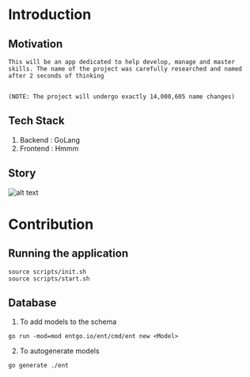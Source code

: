 # Introduction

## Motivation

    This will be an app dedicated to help develop, manage and master skills. The name of the project was carefully researched and named after 2 seconds of thinking 
    
    
    (NOTE: The project will undergo exactly 14,000,605 name changes)

## Tech Stack

1. Backend : GoLang
2. Frontend : Hmmm

## Story

![alt text](https://media.tenor.com/E5mPvZRwZ7gAAAAd/kung-fu.gif "Kung Fu Panda | Peach Tree")

# Contribution

## Running the application

```
source scripts/init.sh
source scripts/start.sh
```

## Database

1. To add models to the schema

```
go run -mod=mod entgo.io/ent/cmd/ent new <Model>
```

2. To autogenerate models 

```
go generate ./ent
```